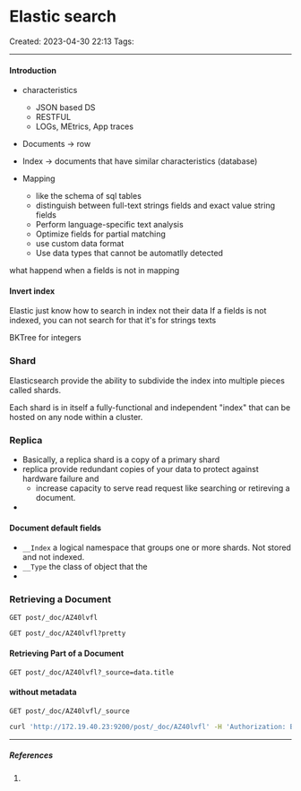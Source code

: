 # Elastic search
Created: 2023-04-30 22:13
Tags: 
____

#### Introduction

* characteristics
	* JSON based DS
	* RESTFUL
	* LOGs,  MEtrics, App traces


* Documents -> row
* Index -> documents that have similar characteristics (database)
* Mapping
	* like the schema of sql tables
	* distinguish between full-text strings fields and exact value string fields
	* Perform language-specific text analysis
	* Optimize fields for partial matching
	* use custom data format
	* Use data types that cannot be automatlly detected

what happend when a fields is not in mapping



#### Invert index

Elastic just know how to search in index not their data
If a fields is not indexed, you can not search for that
it's for strings texts


BKTree for integers


### Shard

Elasticsearch provide the ability to subdivide the index into multiple pieces called shards.

Each shard is in itself a fully-functional and independent "index" that can be hosted on any node within a cluster.


### Replica

* Basically, a replica shard is a copy of a primary shard
* replica provide redundant copies of your data to protect against hardware failure and 
	* increase capacity to serve read request like searching or retireving a document.
* 

#### Document default fields

* `__Index` a logical namespace that groups one or more shards. Not stored and not indexed.
* `__Type` the class of object that the
* 



### Retrieving a Document

`GET post/_doc/AZ40lvfl`

`GET post/_doc/AZ40lvfl?pretty`

#### Retrieving Part of a Document

`GET post/_doc/AZ40lvfl?_source=data.title`

#### without metadata

`GET post/_doc/AZ40lvfl/_source`

``` bash
curl 'http://172.19.40.23:9200/post/_doc/AZ40lvfl' -H 'Authorization: Basic ZWxhc3RpYzpaeEVnOHh4X25CLXlOLWhk' 
```


_____
##### References
1.

